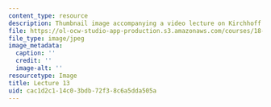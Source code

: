 ```yaml
---
content_type: resource
description: Thumbnail image accompanying a video lecture on Kirchhoff's current law.
file: https://ol-ocw-studio-app-production.s3.amazonaws.com/courses/18-085-computational-science-and-engineering-i-fall-2008/cac1d2c114c03bdb72f38c6a5dda505a_13.jpg
file_type: image/jpeg
image_metadata:
  caption: ''
  credit: ''
  image-alt: ''
resourcetype: Image
title: Lecture 13
uid: cac1d2c1-14c0-3bdb-72f3-8c6a5dda505a
---
```

